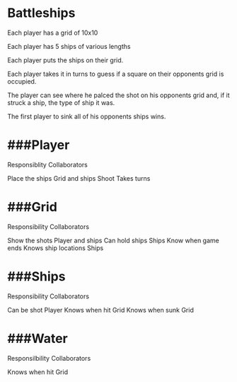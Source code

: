 Battleships
===========

Each player has a grid of 10x10

Each player has 5 ships of various lengths

Each player puts the ships on their grid.

Each player takes it in turns to guess if a square on their opponents grid is occupied.

The player can see where he palced the shot on his opponents grid and, if it struck a ship, the type of ship it was.

The first player to sink all of his opponents ships wins.

###Player
======

Responsiblity				Collaborators

Place the ships				Grid and ships
Shoot
Takes turns

###Grid
====

Responsibility				Collaborators

Show the shots				Player and ships
Can hold ships				Ships
Know when game ends
Knows ship locations	Ships

###Ships
=====

Responsibility				Collaborators

Can be shot 					Player
Knows when hit				Grid
Knows when sunk				Grid

###Water
=====

Responsilbility				Collaborators

Knows when hit				Grid


